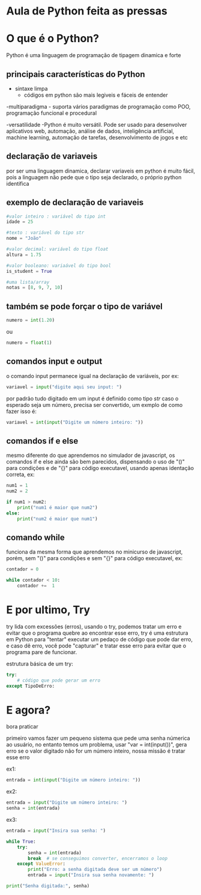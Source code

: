 # Aula de Python feita as pressas

# O que é o Python? 

Python é uma linguagem de programação de tipagem dinamica e forte

## principais características do Python

- sintaxe limpa
    - códigos em python são mais legiveis e fáceis de entender

-multiparadigma
    - suporta vários paradigmas de programação como POO, programação funcional e procedural

-versatilidade
    -Python é muito versátil. Pode ser usado para desenvolver aplicativos web, automação, análise de dados, inteligência artificial, machine learning, automação de tarefas, desenvolvimento de jogos e etc

## declaração de variaveis

por ser uma linguagem dinamica, declarar variaveis em python é muito fácil, pois a linguagem não pede que o tipo seja declarado, o próprio python identifica

## exemplo de declaração de variaveis

```python 
#valor inteiro : variável do tipo int
idade = 25

#texto : variável do tipo str
nome = "João"

#valor decimal: variável do tipo float
altura = 1.75

#valor booleano: variaável do tipo bool
is_student = True

#uma lista/array
notas = [8, 9, 7, 10]
```

## também se pode forçar o tipo de variável

```python
numero = int(1.20)
```
ou
```python
numero = float(1)
```

## comandos input e output

o comando input permanece igual na declaração de variáveis, por ex:

```python
variavel = input("digite aqui seu input: ")
```

por padrão tudo digitado em um input é definido como tipo _str_ caso o esperado seja um número, precisa ser convertido, um exmplo de como fazer isso é:

```python
variavel = int(input("Digite um número inteiro: "))
```

## comandos if e else

mesmo diferente do que aprendemos no simulador de javascript, os comandos if e else ainda são bem parecidos, dispensando o uso de "()" para condições e de "{}" para código executavel, usando apenas identação correta, ex: 

```python
num1 = 1
num2 = 2

if num1 > num2:
    print("num1 é maior que num2")
else:
    print("num2 é maior que num1")
```

## comando while

funciona da mesma forma que aprendemos no minicurso de javascript, porém, sem "()" para condições e sem "{}" para código executavel, ex:

```python
contador = 0

while contador < 10:
    contador +=  1
```

# E por ultimo, Try

try lida com excessões (erros), usando o try, podemos tratar um erro e evitar que o programa quebre ao encontrar esse erro,  try é uma estrutura em Python para "tentar" executar um pedaço de código que pode dar erro, e caso dê erro, você pode "capturar" e tratar esse erro para evitar que o programa pare de funcionar.

estrutura básica de um try:

```python
try:
    # código que pode gerar um erro
except TipoDeErro:
```

# E agora?

bora praticar

primeiro vamos fazer um pequeno sistema que pede uma senha númerica ao usuário, no entanto temos um problema, usar "var = int(input())", gera erro se o valor digitado não for um número inteiro, nossa missão é tratar esse erro


ex1:

```python
entrada = int(input("Digite um número inteiro: "))
```

ex2:

```python
entrada = input("Digite um número inteiro: ")
senha = int(entrada)
```

ex3:

```python
entrada = input("Insira sua senha: ")

while True:
    try:
        senha = int(entrada)
        break  # se conseguimos converter, encerramos o loop
    except ValueError:
        print("Erro: a senha digitada deve ser um número")
        entrada = input("Insira sua senha novamente: ")

print("Senha digitada:", senha)
```